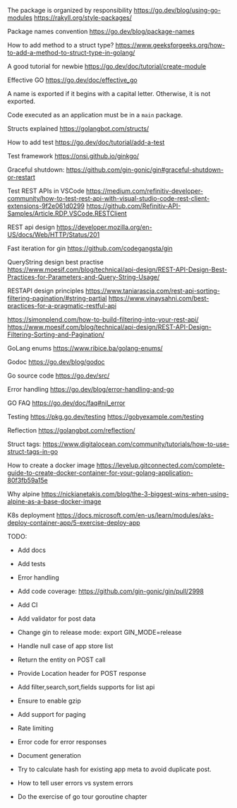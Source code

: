 The package is organized by responsibility
https://go.dev/blog/using-go-modules
https://rakyll.org/style-packages/

Package names convention
https://go.dev/blog/package-names


How to add method to a struct type?
https://www.geeksforgeeks.org/how-to-add-a-method-to-struct-type-in-golang/

A good tutorial for newbie
https://go.dev/doc/tutorial/create-module

Effective GO
https://go.dev/doc/effective_go

A name is exported if it begins with a capital letter. Otherwise, it is not exported.

Code executed as an application must be in a `main` package.

Structs explained
https://golangbot.com/structs/

How to add test
https://go.dev/doc/tutorial/add-a-test

Test framework
https://onsi.github.io/ginkgo/

Graceful shutdown:
https://github.com/gin-gonic/gin#graceful-shutdown-or-restart

Test REST APIs in VSCode
https://medium.com/refinitiv-developer-community/how-to-test-rest-api-with-visual-studio-code-rest-client-extensions-9f2e061d0299
https://github.com/Refinitiv-API-Samples/Article.RDP.VSCode.RESTClient

REST api design
https://developer.mozilla.org/en-US/docs/Web/HTTP/Status/201

Fast iteration for gin
https://github.com/codegangsta/gin

QueryString design best practise
https://www.moesif.com/blog/technical/api-design/REST-API-Design-Best-Practices-for-Parameters-and-Query-String-Usage/

RESTAPI design principles
https://www.taniarascia.com/rest-api-sorting-filtering-pagination/#string-partial
https://www.vinaysahni.com/best-practices-for-a-pragmatic-restful-api

https://simonplend.com/how-to-build-filtering-into-your-rest-api/
https://www.moesif.com/blog/technical/api-design/REST-API-Design-Filtering-Sorting-and-Pagination/

GoLang enums
https://www.ribice.ba/golang-enums/

Godoc
https://go.dev/blog/godoc

Go source code
https://go.dev/src/

Error handling
https://go.dev/blog/error-handling-and-go

GO FAQ
https://go.dev/doc/faq#nil_error

Testing
https://pkg.go.dev/testing
https://gobyexample.com/testing

Reflection
https://golangbot.com/reflection/

Struct tags:
https://www.digitalocean.com/community/tutorials/how-to-use-struct-tags-in-go

How to create a docker image
https://levelup.gitconnected.com/complete-guide-to-create-docker-container-for-your-golang-application-80f3fb59a15e

Why alpine
https://nickjanetakis.com/blog/the-3-biggest-wins-when-using-alpine-as-a-base-docker-image

K8s deployment 
https://docs.microsoft.com/en-us/learn/modules/aks-deploy-container-app/5-exercise-deploy-app

TODO:
* Add docs
* Add tests
* Error handling
* Add code coverage: https://github.com/gin-gonic/gin/pull/2998
* Add CI
* Add validator for post data
* Change gin to release mode: export GIN_MODE=release
* Handle null case of app store list
* Return the entity on POST call
* Provide Location header for POST response
* Add filter,search,sort,fields supports for list api
* Ensure to enable gzip
* Add support for paging
* Rate limiting
* Error code for error responses
* Document generation
* Try to calculate hash for existing app meta to avoid duplicate post.
* How to tell user errors vs system errors

* Do the exercise of go tour goroutine chapter
